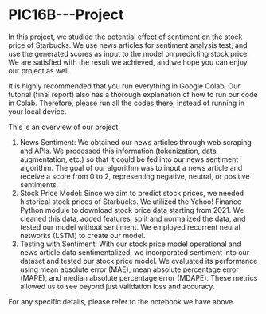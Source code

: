 # PIC16B---Project
In this project, we studied the potential effect of sentiment on the stock price of Starbucks. We use news articles for sentiment analysis test, and use the generated scores as input to the model on predicting stock price. We are satisfied with the result we achieved, and we hope you can enjoy our project as well.

It is highly recommended that you run everything in Google Colab. Our tutorial (final report) also has a thorough explanation of how to run our code in Colab. Therefore, please run all the codes there, instead of running in your local device. 

This is an overview of our project.
1. News Sentiment: We obtained our news articles through web scraping and APIs. We processed this information (tokenization, data augmentation, etc.) so that it could be fed into our news sentiment algorithm. The goal of our algorithm was to input a news article and receive a score from 0 to 2, representing negative, neutral, or positive sentiments.
2. Stock Price Model: Since we aim to predict stock prices, we needed historical stock prices of Starbucks. We utilized the Yahoo! Finance Python module to download stock price data starting from 2021. We cleaned this data, added features, split and normalized the data, and tested our model without sentiment. We employed recurrent neural networks (LSTM) to create our model.
3. Testing with Sentiment: With our stock price model operational and news article data sentimentalized, we incorporated sentiment into our dataset and tested our stock price model. We evaluated its performance using mean absolute error (MAE), mean absolute percentage error (MAPE), and median absolute percentage error (MDAPE). These metrics allowed us to see beyond just validation loss and accuracy.

For any specific details, please refer to the notebook we have above. 
